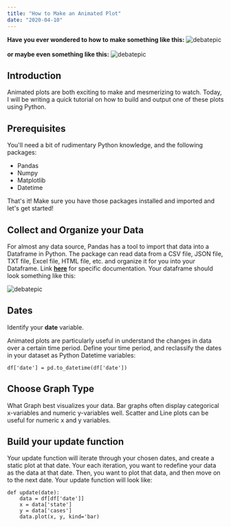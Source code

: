```yaml
---
title: "How to Make an Animated Plot"
date: "2020-04-10"
---
```


**Have you ever wondered to how to make something like this:**
![debatepic](/Plots/COVIDPlots/CTY-bar-ani.gif "Logo Title Text 1")
<br/><br/>
**or maybe even something like this:**
![debatepic](/Plots/COVIDPlots/MapAnimations/counties_outlines.gif "Logo Title Text 1")

## Introduction

Animated plots are both exciting to make and mesmerizing to watch. Today, I will be writing a quick tutorial on how to build and output one of these plots using Python.

## Prerequisites

You'll need a bit of rudimentary Python knowledge, and the following packages:
- Pandas
- Numpy
- Matplotlib
- Datetime

That's it! Make sure you have those packages installed and imported and let's get started!

## Collect and Organize your Data 

For almost any data source, Pandas has a tool to import that data into a Dataframe in Python. The package can read data from a CSV file, JSON file, TXT file, Excel file, HTML file, etc. and organize it for you into your Dataframe. Link [**here**](https://pandas.pydata.org/pandas-docs/stable/user_guide/io.html) for specific documentation. Your dataframe should look something like this:

![debatepic](/Plots/COVIDdfexample.png "Logo Title Text 1")

## Dates

Identify your **date** variable.

Animated plots are particularly useful in understand the changes in data over a certain time period. Define your time period, and reclassify the dates in your dataset as Python Datetime variables:

```
df['date'] = pd.to_datetime(df['date'])
```

## Choose Graph Type

What Graph best visualizes your data. Bar graphs often display categorical x-variables and numeric y-variables well. Scatter and Line plots can be useful for numeric x and y variables.

## Build your update function

Your update function will iterate through your chosen dates, and create a static plot at that date. Your each iteration, you want to redefine your data as the data at that date. Then, you want to plot that data, and then move on to the next date. Your update function will look like:

```
def update(date):
    data = df[df['date']]
    x = data['state']
    y = data['cases']
    data.plot(x, y, kind='bar)

```

